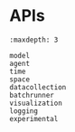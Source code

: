 # APIs

```{toctree}
:maxdepth: 3

model
agent
time
space
datacollection
batchrunner
visualization
logging
experimental
```
